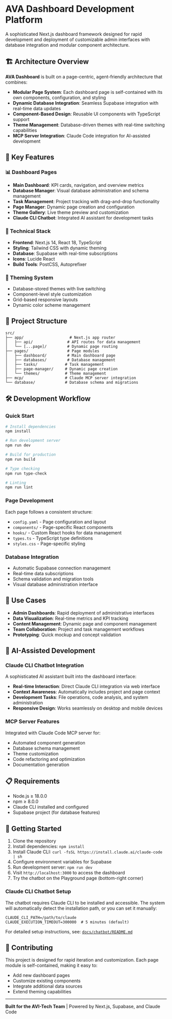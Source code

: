 # AVA Dashboard Development Platform

A sophisticated Next.js dashboard framework designed for rapid development and deployment of customizable admin interfaces with database integration and modular component architecture.

## 🏗️ Architecture Overview

**AVA Dashboard** is built on a page-centric, agent-friendly architecture that combines:

- **Modular Page System**: Each dashboard page is self-contained with its own components, configuration, and styling
- **Dynamic Database Integration**: Seamless Supabase integration with real-time data updates
- **Component-Based Design**: Reusable UI components with TypeScript support
- **Theme Management**: Database-driven themes with real-time switching capabilities
- **MCP Server Integration**: Claude Code integration for AI-assisted development

## 🚀 Key Features

### 📊 Dashboard Pages
- **Main Dashboard**: KPI cards, navigation, and overview metrics
- **Database Manager**: Visual database administration and schema management
- **Task Management**: Project tracking with drag-and-drop functionality
- **Page Manager**: Dynamic page creation and configuration
- **Theme Gallery**: Live theme preview and customization
- **Claude CLI Chatbot**: Integrated AI assistant for development tasks

### 🔧 Technical Stack
- **Frontend**: Next.js 14, React 18, TypeScript
- **Styling**: Tailwind CSS with dynamic theming
- **Database**: Supabase with real-time subscriptions
- **Icons**: Lucide React
- **Build Tools**: PostCSS, Autoprefixer

### 🎨 Theming System
- Database-stored themes with live switching
- Component-level style customization
- Grid-based responsive layouts
- Dynamic color scheme management

## 📁 Project Structure

```
src/
├── app/                    # Next.js app router
│   ├── api/               # API routes for data management
│   └── [...page]/         # Dynamic page routing
├── pages/                 # Page modules
│   ├── dashboard/         # Main dashboard page
│   ├── databases/         # Database management
│   ├── tasks/            # Task management
│   ├── page-manager/     # Dynamic page creation
│   └── themes/           # Theme management
├── mcp/                  # Claude MCP server integration
└── database/             # Database schema and migrations
```

## 🛠️ Development Workflow

### Quick Start
```bash
# Install dependencies
npm install

# Run development server
npm run dev

# Build for production
npm run build

# Type checking
npm run type-check

# Linting
npm run lint
```

### Page Development
Each page follows a consistent structure:
- `config.yaml` - Page configuration and layout
- `components/` - Page-specific React components
- `hooks/` - Custom React hooks for data management
- `types.ts` - TypeScript type definitions
- `styles.css` - Page-specific styling

### Database Integration
- Automatic Supabase connection management
- Real-time data subscriptions
- Schema validation and migration tools
- Visual database administration interface

## 🎯 Use Cases

- **Admin Dashboards**: Rapid deployment of administrative interfaces
- **Data Visualization**: Real-time metrics and KPI tracking
- **Content Management**: Dynamic page and component management
- **Team Collaboration**: Project and task management workflows
- **Prototyping**: Quick mockup and concept validation

## 🔄 AI-Assisted Development

### Claude CLI Chatbot Integration
A sophisticated AI assistant built into the dashboard interface:
- **Real-time Interaction**: Direct Claude CLI integration via web interface
- **Context Awareness**: Automatically includes project and page context
- **Development Tasks**: File operations, code analysis, and system administration
- **Responsive Design**: Works seamlessly on desktop and mobile devices

### MCP Server Features
Integrated with Claude Code MCP server for:
- Automated component generation
- Database schema management
- Theme customization
- Code refactoring and optimization
- Documentation generation

## 📋 Requirements

- Node.js ≥ 18.0.0
- npm ≥ 8.0.0
- Claude CLI installed and configured
- Supabase project (for database features)

## 🚦 Getting Started

1. Clone the repository
2. Install dependencies: `npm install`
3. Install Claude CLI: `curl -fsSL https://install.claude.ai/claude-code | sh`
4. Configure environment variables for Supabase
5. Run development server: `npm run dev`
6. Visit `http://localhost:3000` to access the dashboard
7. Try the chatbot on the Playground page (bottom-right corner)

### Claude CLI Chatbot Setup
The chatbot requires Claude CLI to be installed and accessible. The system will automatically detect the installation path, or you can set it manually:

```env
CLAUDE_CLI_PATH=/path/to/claude
CLAUDE_EXECUTION_TIMEOUT=300000  # 5 minutes (default)
```

For detailed setup instructions, see: [`docs/chatbot/README.md`](docs/chatbot/README.md)

## 🤝 Contributing

This project is designed for rapid iteration and customization. Each page module is self-contained, making it easy to:
- Add new dashboard pages
- Customize existing components
- Integrate additional data sources
- Extend theming capabilities

---

**Built for the AVI-Tech Team** | Powered by Next.js, Supabase, and Claude Code